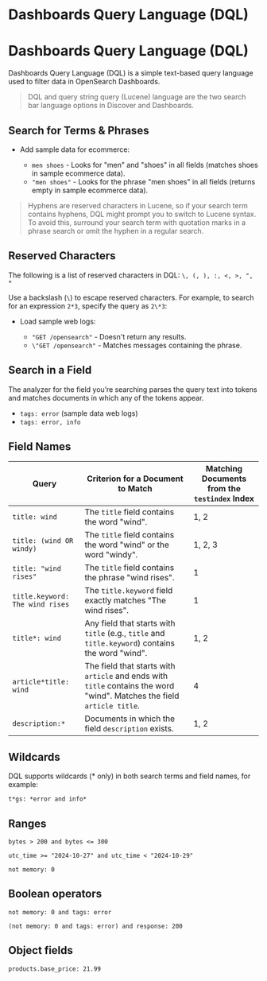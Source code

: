 # Dashboards Query Language (DQL)
# Dashboards Query Language (DQL)

Dashboards Query Language (DQL) is a simple text-based query language used to filter data in OpenSearch Dashboards.

> DQL and query string query (Lucene) language are the two search bar language options in Discover and Dashboards.

## Search for Terms & Phrases

- Add sample data for ecommerce:

    - `men shoes` - Looks for "men" and "shoes" in all fields (matches shoes in sample ecommerce data).
    - `"men shoes"` - Looks for the phrase "men shoes" in all fields (returns empty in sample ecommerce data).

> Hyphens are reserved characters in Lucene, so if your search term contains hyphens, DQL might prompt you to switch to Lucene syntax. To avoid this, surround your search term with quotation marks in a phrase search or omit the hyphen in a regular search.

## Reserved Characters

The following is a list of reserved characters in DQL: `\, (, ), :, <, >, ", *`

Use a backslash (`\`) to escape reserved characters. For example, to search for an expression `2*3`, specify the query as `2\*3`:

- Load sample web logs:

    - `"GET /opensearch"` - Doesn't return any results.
    - `\"GET /opensearch"` - Matches messages containing the phrase.

## Search in a Field

The analyzer for the field you’re searching parses the query text into tokens and matches documents in which any of the tokens appear.

- `tags: error` (sample data web logs)
- `tags: error, info`

## Field Names

| Query                     | Criterion for a Document to Match                                      | Matching Documents from the `testindex` Index |
|---------------------------|------------------------------------------------------------------------|-----------------------------------------------|
| `title: wind`             | The `title` field contains the word "wind".                            | 1, 2                                          |
| `title: (wind OR windy)`  | The `title` field contains the word "wind" or the word "windy".        | 1, 2, 3                                       |
| `title: "wind rises"`     | The `title` field contains the phrase "wind rises".                    | 1                                             |
| `title.keyword: The wind rises` | The `title.keyword` field exactly matches "The wind rises".      | 1                                             |
| `title*: wind`            | Any field that starts with `title` (e.g., `title` and `title.keyword`) contains the word "wind". | 1, 2 |
| `article*title: wind`     | The field that starts with `article` and ends with `title` contains the word "wind". Matches the field `article title`. | 4 |
| `description:*`           | Documents in which the field `description` exists.                    | 1, 2                                          |

## Wildcards
DQL supports wildcards (* only) in both search terms and field names, for example:

`t*gs: *error and info*`

## Ranges

`bytes > 200 and bytes <= 300`

`utc_time >= "2024-10-27" and utc_time < "2024-10-29"`

`not memory: 0`

## Boolean operators

`not memory: 0 and tags: error`

`(not memory: 0 and tags: error) and response: 200`

## Object fields

`products.base_price: 21.99`